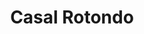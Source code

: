 ---
title: Casal Rotondo

mediaPath: /videos/cr_15_1905-1080p.mp4
mediaPosition:  [296947.5430050464,4632811.474955375,141.67715795896848]
mediaRotation:  [0.44304323974298676,-0.5201681930755518,-0.5558647327872339,0.47344707990854784]
mediaScale: 1
cameraFOV: 50

cameraPosition:  [296943.9966866325,4632812.046531879,141.91574967710847]
cameraTarget:  [296960.2506460293,4632809.426806238,140.82220430230018]

animationEntry: 
---